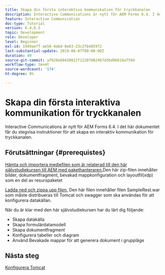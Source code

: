 ```yaml
---
title: Skapa din första interaktiva kommunikation för tryckkanalen
description: Interactive Communications är nytt för AEM Forms 6.4. I det här dokumentet får du stegvisa instruktioner för att skapa en interaktiv kommunikation för tryckkanalen.
feature: Interactive Communication
doc-type: Tutorial
version: 6.4,6.5
topic: Development
role: Developer
level: Beginner
exl-id: 1949aeff-ae56-4abd-8e63-23c2fb4859f2
last-substantial-update: 2019-08-07T00:00:00Z
duration: 49
source-git-commit: af928e60410022f12207082467d3bd9b818af59d
workflow-type: tm+mt
source-wordcount: '174'
ht-degree: 0%

---
```


# Skapa din första interaktiva kommunikation för tryckkanalen

Interactive Communications är nytt för AEM Forms 6.4. I det här dokumentet får du stegvisa instruktioner för att skapa en interaktiv kommunikation för tryckkanalen.

## Förutsättningar {#prerequistes}

[Hämta och importera mediefilen som är relaterad till den här självstudiekursen till AEM med pakethanteraren.](assets/gettingstartedassets.zip)Den här zip-filen innehåller bilder, dokumentfragment, bevakad mappkonfiguration och layoutfil(xdp) som en del av resurspaketet

[Ladda ned och zippa upp filen.](assets/warfileandswaggerfile.zip) Den här filen innehåller filen SampleRest.war som måste distribueras till Tomcat och swagger som ska användas för att konfigurera datakällan.

När du är klar med den här självstudiekursen har du lärt dig följande:

* Skapa datakälla
* Skapa formulärdatamodell
* Skapa dokumentfragment
* Konfigurera tabeller och diagram
* Använd Bevakade mappar för att generera dokument i gruppläge


## Nästa steg

[Konfigurera Tomcat](./set-up-tomcat.md)
